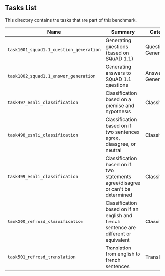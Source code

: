 ## Tasks List 

This directory contains the tasks that are part of this benchmark. 


Name | Summary | Category
---- | ----------- | --------
`task1001_squad1.1_question_generation` | Generating guestions (based on SQuAD 1.1) | Question Generation  
`task1002_squad1.1_answer_generation` | Generating answers to SQuAD 1.1 questions | Answer Generation
`task497_esnli_classification` | Classification based on a premise and hypothesis | Classification
`task498_esnli_classification` | Classification based on if two sentences agree, disasgree, or neutral | Classification
`task499_esnli_classification` | Classification based on if two statements agree/disagree or can't be determined | Classification
`task500_refresd_classification` | Classification based on if an english and french sentence are different or equivalent | Classification
`task501_refresd_translation` | Translation from english to french sentences | Translation  